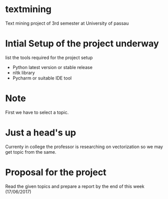 # textmining
Text mining project of 3rd semester at University of passau

# Intial Setup of the project underway
list the tools required for the project setup
- Python latest version or stable release
- nltk library
- Pycharm or suitable IDE tool

# Note
First we have to select a topic.

# Just a head's up
Currenty in college the professor is researching on vectorization so we may get topic from the same.

# Proposal for the project
Read the given topics and prepare a report by the end of this week (17/06/2017)



